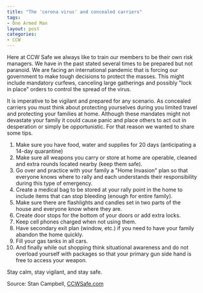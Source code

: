 ```yaml
---
title: "The 'corona virus' and concealed carriers"
tags:
- One Armed Man
layout: post
categories:
- CCW
---
```


Here at CCW Safe we always like to train our members to be their own risk managers. We have in the past stated several times to be prepared but not paranoid. We are facing an international pandemic that is forcing our government to make tough decisions to protect the masses. This might include mandatory curfews, canceling large gatherings and possibly "lock in place" orders to control the spread of the virus.

It is imperative to be vigilant and prepared for any scenario. As concealed carriers you must think about protecting yourselves during you limited travel and protecting your families at home. Although these mandates might not devastate your family it could cause panic and place others to act out in desperation or simply be opportunistic. For that reason we wanted to share some tips.

1. Make sure you have food, water and supplies for 20 days (anticipating a 14-day quarantine)
2. Make sure all weapons you carry or store at home are operable, cleaned and extra rounds located nearby (keep them safe).
3. Go over and practice with your family a "Home Invasion" plan so that everyone knows where to rally and each understands their responsibility during this type of emergency.
4. Create a medical bag to be stored at your rally point in the home to include items that can stop bleeding (enough for entire family).
5. Make sure there are flashlights and candles set in two parts of the house and everyone know where they are.
6. Create door stops for the bottom of your doors or add extra locks.
7. Keep cell phones charged when not using them.
8. Have secondary exit plan (window, etc.) if you need to have your family abandon the home quickly.
9. Fill your gas tanks in all cars.
10. And finally while out shopping think situational awareness and do not overload yourself with packages so that your primary gun side hand is free to access your weapon.

Stay calm, stay vigilant, and stay safe.

Source: Stan Campbell, [CCWSafe.com](https://ccwsafe.com/blog/the-corona-virus-and--concealed--carriers-)
